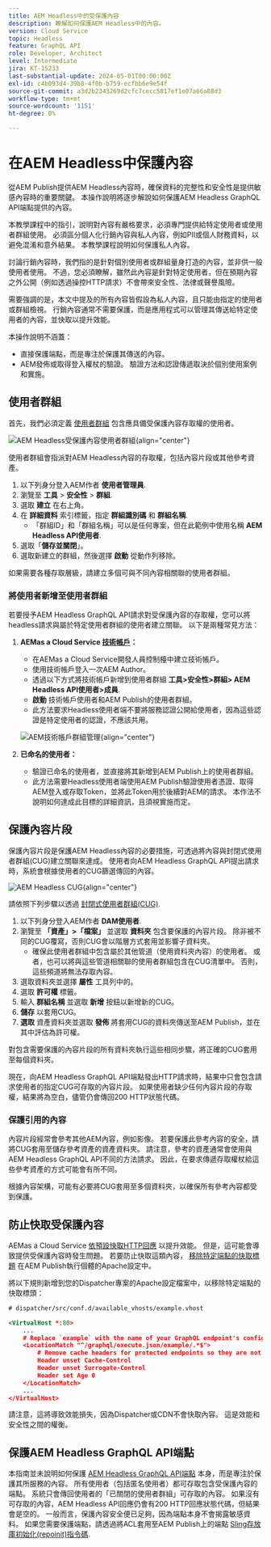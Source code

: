 ```yaml
---
title: AEM Headless中的受保護內容
description: 瞭解如何保護AEM Headless中的內容。
version: Cloud Service
topic: Headless
feature: GraphQL API
role: Developer, Architect
level: Intermediate
jira: KT-15233
last-substantial-update: 2024-05-01T00:00:00Z
exl-id: c4b093d4-39b8-4f0b-b759-ecfbb6e9e54f
source-git-commit: a3d2b2343269d2cfc7cecc5817ef1e07a66a88d3
workflow-type: tm+mt
source-wordcount: '1151'
ht-degree: 0%

---
```


# 在AEM Headless中保護內容

從AEM Publish提供AEM Headless內容時，確保資料的完整性和安全性是提供敏感內容時的重要關鍵。 本操作說明將逐步解說如何保護AEM Headless GraphQL API端點提供的內容。

本教學課程中的指引，說明對內容有嚴格要求，必須專門提供給特定使用者或使用者群組使用。 必須區分個人化行銷內容與私人內容，例如PII或個人財務資料，以避免混淆和意外結果。 本教學課程說明如何保護私人內容。

討論行銷內容時，我們指的是針對個別使用者或群組量身打造的內容，並非供一般使用者使用。 不過，您必須瞭解，雖然此內容是針對特定使用者，但在預期內容之外公開（例如透過操控HTTP請求）不會帶來安全性、法律或聲譽風險。

需要強調的是，本文中提及的所有內容皆假設為私人內容，且只能由指定的使用者或群組檢視。 行銷內容通常不需要保護，而是應用程式可以管理其傳送給特定使用者的內容，並快取以提升效能。

本操作說明不涵蓋：

- 直接保護端點，而是專注於保護其傳送的內容。
- AEM發佈或取得登入權杖的驗證。 驗證方法和認證傳遞取決於個別使用案例和實施。

## 使用者群組

首先，我們必須定義 [使用者群組](https://experienceleague.adobe.com/en/docs/experience-manager-learn/cloud-service/accessing/aem-users-groups-and-permissions) 包含應具備受保護內容存取權的使用者。

![AEM Headless受保護內容使用者群組](./assets/protected-content/user-groups.png){align="center"}

使用者群組會指派對AEM Headless內容的存取權，包括內容片段或其他參考資產。

1. 以下列身分登入AEM作者 **使用者管理員**.
1. 瀏覽至 **工具** > **安全性** > **群組**.
1. 選取 **建立** 在右上角。
1. 在 **詳細資料** 索引標籤，指定 **群組識別碼** 和 **群組名稱**.
   - 「群組ID」和「群組名稱」可以是任何專案，但在此範例中使用名稱 **AEM Headless API使用者**.
1. 選取「**儲存並關閉**」。
1. 選取新建立的群組，然後選擇 **啟動** 從動作列移除。

如果需要各種存取層級，請建立多個可與不同內容相關聯的使用者群組。

### 將使用者新增至使用者群組

若要授予AEM Headless GraphQL API請求對受保護內容的存取權，您可以將headless請求與屬於特定使用者群組的使用者建立關聯。 以下是兩種常見方法：

1. **AEMas a Cloud Service [技術帳戶](https://experienceleague.adobe.com/en/docs/experience-manager-learn/getting-started-with-aem-headless/authentication/service-credentials)：**
   - 在AEMas a Cloud Service開發人員控制檯中建立技術帳戶。
   - 使用技術帳戶登入一次AEM Author。
   - 透過以下方式將技術帳戶新增到使用者群組 **工具>安全性>群組> AEM Headless API使用者>成員**.
   - **啟動** 技術帳戶使用者和AEM Publish的使用者群組。
   - 此方法要求Headless使用者端不要將服務認證公開給使用者，因為這些認證是特定使用者的認證，不應該共用。

   ![AEM技術帳戶群組管理](./assets/protected-content/group-membership.png){align="center"}

2. **已命名的使用者：**
   - 驗證已命名的使用者，並直接將其新增到AEM Publish上的使用者群組。
   - 此方法需要Headless使用者端使用AEM Publish驗證使用者憑證、取得AEM登入或存取Token，並將此Token用於後續對AEM的請求。 本作法不說明如何達成此目標的詳細資訊，且須視實施而定。

## 保護內容片段

保護內容片段是保護AEM Headless內容的必要措施，可透過將內容與封閉式使用者群組(CUG)建立關聯來達成。 使用者向AEM Headless GraphQL API提出請求時，系統會根據使用者的CUG篩選傳回的內容。

![AEM Headless CUG](./assets/protected-content/cugs.png){align="center"}

請依照下列步驟以透過 [封閉式使用者群組(CUG)](https://experienceleague.adobe.com/en/docs/experience-manager-learn/assets/advanced/closed-user-groups).

1. 以下列身分登入AEM作者 **DAM使用者**.
2. 瀏覽至 **「資產」>「檔案」** 並選取 **資料夾** 包含要保護的內容片段。 除非被不同的CUG覆寫，否則CUG會以階層方式套用並影響子資料夾。
   - 確保此使用者群組中包含屬於其他管道（使用資料夾內容）的使用者。 或者，也可以將與這些管道相關聯的使用者群組包含在CUG清單中。 否則，這些頻道將無法存取內容。
3. 選取資料夾並選擇 **屬性** 工具列中的。
4. 選取 **許可權** 標籤。
5. 輸入 **群組名稱** 並選取 **新增** 按鈕以新增新的CUG。
6. **儲存** 以套用CUG。
7. **選取** 資產資料夾並選取 **發佈** 將套用CUG的資料夾傳送至AEM Publish，並在其中評估為許可權。

對包含需要保護的內容片段的所有資料夾執行這些相同步驟，將正確的CUG套用至每個資料夾。

現在，向AEM Headless GraphQL API端點發出HTTP請求時，結果中只會包含請求使用者的指定CUG可存取的內容片段。 如果使用者缺少任何內容片段的存取權，結果將為空白，儘管仍會傳回200 HTTP狀態代碼。

### 保護引用的內容

內容片段經常會參考其他AEM內容，例如影像。 若要保護此參考內容的安全，請將CUG套用至儲存參考資產的資產資料夾。 請注意，參考的資產通常會使用與AEM Headless GraphQL API不同的方法請求。 因此，在要求傳遞存取權杖給這些參考資產的方式可能會有所不同。

根據內容架構，可能有必要將CUG套用至多個資料夾，以確保所有參考內容都受到保護。

## 防止快取受保護內容

AEMas a Cloud Service [依預設快取HTTP回應](https://experienceleague.adobe.com/en/docs/experience-manager-learn/cloud-service/caching/publish) 以提升效能。 但是，這可能會導致提供受保護內容時發生問題。 若要防止快取這類內容， [移除特定端點的快取標題](https://experienceleague.adobe.com/en/docs/experience-manager-learn/cloud-service/caching/publish#how-to-customize-cache-rules-1) 在AEM Publish執行個體的Apache設定中。

將以下規則新增到您的Dispatcher專案的Apache設定檔案中，以移除特定端點的快取標頭：

```xml
# dispatcher/src/conf.d/available_vhosts/example.vhost

<VirtualHost *:80>
    ...
    # Replace `example` with the name of your GraphQL endpoint's configuration name.
    <LocationMatch "^/graphql/execute.json/example/.*$">
        # Remove cache headers for protected endpoints so they are not cached
        Header unset Cache-Control
        Header unset Surrogate-Control
        Header set Age 0
    </LocationMatch>
    ...
</VirtualHost>
```

請注意，這將導致效能損失，因為Dispatcher或CDN不會快取內容。 這是效能和安全性之間的權衡。

## 保護AEM Headless GraphQL API端點

本指南並未說明如何保護 [AEM Headless GraphQL API端點](https://experienceleague.adobe.com/en/docs/experience-manager-cloud-service/content/headless/graphql-api/graphql-endpoint) 本身，而是專注於保護其所服務的內容。 所有使用者（包括匿名使用者）都可存取包含受保護內容的端點。 系統只會傳回使用者的「已關閉的使用者群組」可存取的內容。 如果沒有可存取的內容，AEM Headless API回應仍會有200 HTTP回應狀態代碼，但結果會是空的。 一般而言，保護內容安全便已足夠，因為端點本身不會揭露敏感資料。 如果您需要保護端點，請透過將ACL套用至AEM Publish上的端點 [Sling存放庫初始化(repoinit)指令碼](https://sling.apache.org/documentation/bundles/repository-initialization.html#repoinit-parser-test-scenarios).
